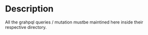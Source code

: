 # Description

All the grahpql queries / mutation mustbe maintined here inside their respective directory.
